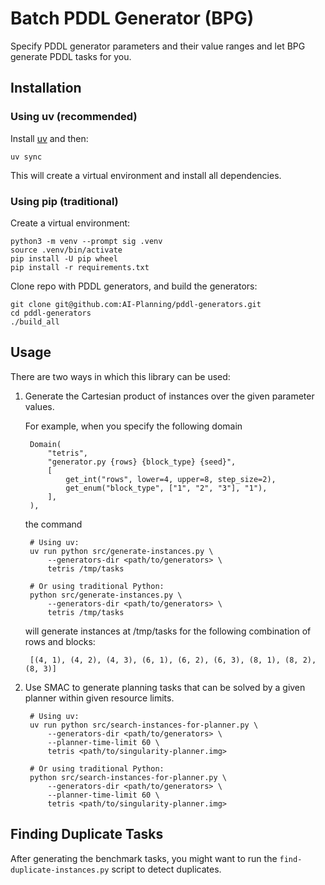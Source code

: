 # Batch PDDL Generator (BPG)

Specify PDDL generator parameters and their value ranges and let BPG generate
PDDL tasks for you.


## Installation

### Using uv (recommended)

Install [uv](https://docs.astral.sh/uv/) and then:

    uv sync

This will create a virtual environment and install all dependencies.

### Using pip (traditional)

Create a virtual environment:

    python3 -m venv --prompt sig .venv
    source .venv/bin/activate
    pip install -U pip wheel
    pip install -r requirements.txt

Clone repo with PDDL generators, and build the generators:

    git clone git@github.com:AI-Planning/pddl-generators.git
    cd pddl-generators
    ./build_all
    

## Usage

There are two ways in which this library can be used:

1. Generate the Cartesian product of instances over the given parameter values.

    For example, when you specify the following domain

        Domain(
            "tetris",
            "generator.py {rows} {block_type} {seed}",
            [
                get_int("rows", lower=4, upper=8, step_size=2),
                get_enum("block_type", ["1", "2", "3"], "1"),
            ],
        ),

    the command

        # Using uv:
        uv run python src/generate-instances.py \
            --generators-dir <path/to/generators> \
            tetris /tmp/tasks

        # Or using traditional Python:
        python src/generate-instances.py \
            --generators-dir <path/to/generators> \
            tetris /tmp/tasks

    will generate instances at /tmp/tasks for the following combination of
    rows and blocks:

        [(4, 1), (4, 2), (4, 3), (6, 1), (6, 2), (6, 3), (8, 1), (8, 2), (8, 3)]


2. Use SMAC to generate planning tasks that can be solved by a given planner
within given resource limits.

        # Using uv:
        uv run python src/search-instances-for-planner.py \
            --generators-dir <path/to/generators> \
            --planner-time-limit 60 \
            tetris <path/to/singularity-planner.img>

        # Or using traditional Python:
        python src/search-instances-for-planner.py \
            --generators-dir <path/to/generators> \
            --planner-time-limit 60 \
            tetris <path/to/singularity-planner.img>


## Finding Duplicate Tasks

After generating the benchmark tasks, you might want to run the
`find-duplicate-instances.py` script to detect duplicates.

